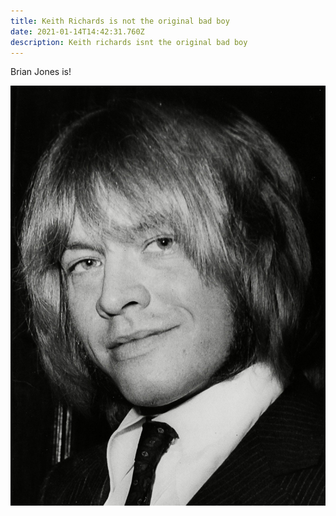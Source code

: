```yaml
---
title: Keith Richards is not the original bad boy
date: 2021-01-14T14:42:31.760Z
description: Keith richards isnt the original bad boy
---
```

Brian Jones is! 

![](624998_v9_ba.jpg)